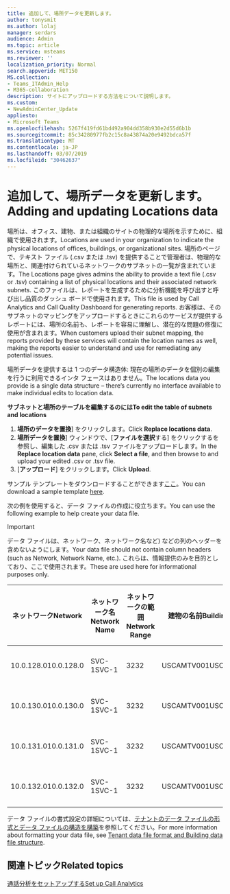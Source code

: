 ```yaml
---
title: 追加して、場所データを更新します。
author: tonysmit
ms.author: lolaj
manager: serdars
audience: Admin
ms.topic: article
ms.service: msteams
ms.reviewer: ''
localization_priority: Normal
search.appverid: MET150
MS.collection:
- Teams_ITAdmin_Help
- M365-collaboration
description: サイトにアップロードする方法をについて説明します。
ms.custom:
- NewAdminCenter_Update
appliesto:
- Microsoft Teams
ms.openlocfilehash: 5267f419fd61bd492a904dd358b930e2d55d6b1b
ms.sourcegitcommit: 85c34280977fb2c15c8a43874a20e9492bdca57f
ms.translationtype: MT
ms.contentlocale: ja-JP
ms.lasthandoff: 03/07/2019
ms.locfileid: "30462637"
---
```

<a name="adding-and-updating-locations-data"></a><span data-ttu-id="fbd73-103">追加して、場所データを更新します。</span><span class="sxs-lookup"><span data-stu-id="fbd73-103">Adding and updating Locations data</span></span>
============================

<span data-ttu-id="fbd73-104">場所は、オフィス、建物、または組織のサイトの物理的な場所を示すために、組織で使用されます。</span><span class="sxs-lookup"><span data-stu-id="fbd73-104">Locations are used in your organization to indicate the physical locations of offices, buildings, or organizational sites.</span></span> <span data-ttu-id="fbd73-105">場所のページで、テキスト ファイル (.csv または .tsv) を提供することで管理者は、物理的な場所と、関連付けられているネットワークのサブネットの一覧が含まれています。</span><span class="sxs-lookup"><span data-stu-id="fbd73-105">The Locations page gives admins the ability to provide a text file (.csv or .tsv) containing a list of physical locations and their associated network subnets.</span></span> <span data-ttu-id="fbd73-106">このファイルは、レポートを生成するために分析機能を呼び出すと呼び出し品質のダッシュ ボードで使用されます。</span><span class="sxs-lookup"><span data-stu-id="fbd73-106">This file is used by Call Analytics and Call Quality Dashboard for generating reports.</span></span> <span data-ttu-id="fbd73-107">お客様は、そのサブネットのマッピングをアップロードするときにこれらのサービスが提供するレポートには、場所の名前も、レポートを容易に理解し、潜在的な問題の修復に使用が含まれます。</span><span class="sxs-lookup"><span data-stu-id="fbd73-107">When customers upload their subnet mapping, the reports provided by these services will contain the location names as well, making the reports easier to understand and use for remediating any potential issues.</span></span>

<span data-ttu-id="fbd73-108">場所データを提供するは 1 つのデータ構造体: 現在の場所のデータを個別の編集を行うに利用できるインタ フェースはありません。</span><span class="sxs-lookup"><span data-stu-id="fbd73-108">The locations data you provide is a single data structure – there’s currently no interface available to make individual edits to location data.</span></span> 

<span data-ttu-id="fbd73-109">**サブネットと場所のテーブルを編集するのには**</span><span class="sxs-lookup"><span data-stu-id="fbd73-109">**To edit the table of subnets and locations**</span></span>

1. <span data-ttu-id="fbd73-110">**場所のデータを置換**] をクリックします。</span><span class="sxs-lookup"><span data-stu-id="fbd73-110">Click **Replace locations data**.</span></span>
2. <span data-ttu-id="fbd73-111">**場所データを置換**] ウィンドウで、[**ファイルを選択**する] をクリックするを参照し、編集した .csv または .tsv ファイルをアップロードします。</span><span class="sxs-lookup"><span data-stu-id="fbd73-111">In the **Replace location data** pane, click **Select a file**, and then browse to and upload your edited .csv or .tsv file.</span></span> 
3. <span data-ttu-id="fbd73-112">[**アップロード**] をクリックします。</span><span class="sxs-lookup"><span data-stu-id="fbd73-112">Click **Upload**.</span></span> 


<span data-ttu-id="fbd73-113">サンプル テンプレートをダウンロードすることができます[ここ](https://github.com/MicrosoftDocs/OfficeDocs-SkypeForBusiness/blob/live/Teams/downloads/locations-template.zip?raw=true)。</span><span class="sxs-lookup"><span data-stu-id="fbd73-113">You can download a sample template [here](https://github.com/MicrosoftDocs/OfficeDocs-SkypeForBusiness/blob/live/Teams/downloads/locations-template.zip?raw=true).</span></span>

<span data-ttu-id="fbd73-114">次の例を使用すると、データ ファイルの作成に役立ちます。</span><span class="sxs-lookup"><span data-stu-id="fbd73-114">You can use the following example to help create your data file.</span></span> 

> [!IMPORTANT]
> <span data-ttu-id="fbd73-115">データ ファイルは、ネットワーク、ネットワーク名など) などの列のヘッダーを含めないようにします。</span><span class="sxs-lookup"><span data-stu-id="fbd73-115">Your data file should not contain column headers (such as Network, Network Name, etc.).</span></span> <span data-ttu-id="fbd73-116">これらは、情報提供のみを目的としており、ここで使用されます。</span><span class="sxs-lookup"><span data-stu-id="fbd73-116">These are used here for informational purposes only.</span></span> </br>

|<span data-ttu-id="fbd73-117">ネットワーク</span><span class="sxs-lookup"><span data-stu-id="fbd73-117">Network</span></span>|<span data-ttu-id="fbd73-118">ネットワーク名</span><span class="sxs-lookup"><span data-stu-id="fbd73-118">Network Name</span></span>|<span data-ttu-id="fbd73-119">ネットワークの範囲</span><span class="sxs-lookup"><span data-stu-id="fbd73-119">Network Range</span></span>|<span data-ttu-id="fbd73-120">建物の名前</span><span class="sxs-lookup"><span data-stu-id="fbd73-120">Building Name</span></span>|<span data-ttu-id="fbd73-121">所有権の種類</span><span class="sxs-lookup"><span data-stu-id="fbd73-121">Ownership Type</span></span>|<span data-ttu-id="fbd73-122">建物の種類</span><span class="sxs-lookup"><span data-stu-id="fbd73-122">Building Type</span></span>|<span data-ttu-id="fbd73-123">Office タイプの建物</span><span class="sxs-lookup"><span data-stu-id="fbd73-123">Building Office Type</span></span>|<span data-ttu-id="fbd73-124">市区町村</span><span class="sxs-lookup"><span data-stu-id="fbd73-124">City</span></span>|<span data-ttu-id="fbd73-125">郵便番号</span><span class="sxs-lookup"><span data-stu-id="fbd73-125">Zip Code</span></span>|<span data-ttu-id="fbd73-126">国</span><span class="sxs-lookup"><span data-stu-id="fbd73-126">Country</span></span>|<span data-ttu-id="fbd73-127">都道府県</span><span class="sxs-lookup"><span data-stu-id="fbd73-127">State</span></span>|<span data-ttu-id="fbd73-128">Region</span><span class="sxs-lookup"><span data-stu-id="fbd73-128">Region</span></span>|<span data-ttu-id="fbd73-129">内側株式会社</span><span class="sxs-lookup"><span data-stu-id="fbd73-129">Inside Corp</span></span>|<span data-ttu-id="fbd73-130">高速ルート</span><span class="sxs-lookup"><span data-stu-id="fbd73-130">Express Route</span></span>|
|-|-|-|-|-|-|-|-|-|-|-|-|-|-|
|<span data-ttu-id="fbd73-131">10.0.128.0</span><span class="sxs-lookup"><span data-stu-id="fbd73-131">10.0.128.0</span></span> |<span data-ttu-id="fbd73-132">SVC-1</span><span class="sxs-lookup"><span data-stu-id="fbd73-132">SVC-1</span></span>|<span data-ttu-id="fbd73-133">32</span><span class="sxs-lookup"><span data-stu-id="fbd73-133">32</span></span>|<span data-ttu-id="fbd73-134">USCAMTV001</span><span class="sxs-lookup"><span data-stu-id="fbd73-134">USCAMTV001</span></span>|<span data-ttu-id="fbd73-135">Contoso 社専用の RE&F</span><span class="sxs-lookup"><span data-stu-id="fbd73-135">Contoso Leased RE&F</span></span>|<span data-ttu-id="fbd73-136">Office</span><span class="sxs-lookup"><span data-stu-id="fbd73-136">Office</span></span>|<span data-ttu-id="fbd73-137">RE&F</span><span class="sxs-lookup"><span data-stu-id="fbd73-137">RE&F</span></span>|<span data-ttu-id="fbd73-138">マウンテン ビュー</span><span class="sxs-lookup"><span data-stu-id="fbd73-138">Mountain View</span></span>|<span data-ttu-id="fbd73-139">94043</span><span class="sxs-lookup"><span data-stu-id="fbd73-139">94043</span></span>|<span data-ttu-id="fbd73-140">ご</span><span class="sxs-lookup"><span data-stu-id="fbd73-140">US</span></span>|<span data-ttu-id="fbd73-141">CA</span><span class="sxs-lookup"><span data-stu-id="fbd73-141">CA</span></span>|<span data-ttu-id="fbd73-142">ご</span><span class="sxs-lookup"><span data-stu-id="fbd73-142">US</span></span>|<span data-ttu-id="fbd73-143">1</span><span class="sxs-lookup"><span data-stu-id="fbd73-143">1</span></span>|<span data-ttu-id="fbd73-144">1</span><span class="sxs-lookup"><span data-stu-id="fbd73-144">1</span></span>|
|<span data-ttu-id="fbd73-145">10.0.130.0</span><span class="sxs-lookup"><span data-stu-id="fbd73-145">10.0.130.0</span></span> |<span data-ttu-id="fbd73-146">SVC-1</span><span class="sxs-lookup"><span data-stu-id="fbd73-146">SVC-1</span></span>|<span data-ttu-id="fbd73-147">32</span><span class="sxs-lookup"><span data-stu-id="fbd73-147">32</span></span>|<span data-ttu-id="fbd73-148">USCAMTV001</span><span class="sxs-lookup"><span data-stu-id="fbd73-148">USCAMTV001</span></span>|<span data-ttu-id="fbd73-149">Contoso 社専用の RE&F</span><span class="sxs-lookup"><span data-stu-id="fbd73-149">Contoso Leased RE&F</span></span>|<span data-ttu-id="fbd73-150">Office</span><span class="sxs-lookup"><span data-stu-id="fbd73-150">Office</span></span>|<span data-ttu-id="fbd73-151">RE&F</span><span class="sxs-lookup"><span data-stu-id="fbd73-151">RE&F</span></span>|<span data-ttu-id="fbd73-152">マウンテン ビュー</span><span class="sxs-lookup"><span data-stu-id="fbd73-152">Mountain View</span></span>|<span data-ttu-id="fbd73-153">94043</span><span class="sxs-lookup"><span data-stu-id="fbd73-153">94043</span></span>|<span data-ttu-id="fbd73-154">ご</span><span class="sxs-lookup"><span data-stu-id="fbd73-154">US</span></span>|<span data-ttu-id="fbd73-155">CA</span><span class="sxs-lookup"><span data-stu-id="fbd73-155">CA</span></span>|<span data-ttu-id="fbd73-156">ご</span><span class="sxs-lookup"><span data-stu-id="fbd73-156">US</span></span>|<span data-ttu-id="fbd73-157">1</span><span class="sxs-lookup"><span data-stu-id="fbd73-157">1</span></span>|<span data-ttu-id="fbd73-158">1</span><span class="sxs-lookup"><span data-stu-id="fbd73-158">1</span></span>|
|<span data-ttu-id="fbd73-159">10.0.131.0</span><span class="sxs-lookup"><span data-stu-id="fbd73-159">10.0.131.0</span></span> |<span data-ttu-id="fbd73-160">SVC-1</span><span class="sxs-lookup"><span data-stu-id="fbd73-160">SVC-1</span></span>|<span data-ttu-id="fbd73-161">32</span><span class="sxs-lookup"><span data-stu-id="fbd73-161">32</span></span>|<span data-ttu-id="fbd73-162">USCAMTV001</span><span class="sxs-lookup"><span data-stu-id="fbd73-162">USCAMTV001</span></span>|<span data-ttu-id="fbd73-163">Contoso 社専用の RE&F</span><span class="sxs-lookup"><span data-stu-id="fbd73-163">Contoso Leased RE&F</span></span>|<span data-ttu-id="fbd73-164">Office</span><span class="sxs-lookup"><span data-stu-id="fbd73-164">Office</span></span>|<span data-ttu-id="fbd73-165">RE&F</span><span class="sxs-lookup"><span data-stu-id="fbd73-165">RE&F</span></span>|<span data-ttu-id="fbd73-166">マウンテン ビュー</span><span class="sxs-lookup"><span data-stu-id="fbd73-166">Mountain View</span></span>|<span data-ttu-id="fbd73-167">94043</span><span class="sxs-lookup"><span data-stu-id="fbd73-167">94043</span></span>|<span data-ttu-id="fbd73-168">ご</span><span class="sxs-lookup"><span data-stu-id="fbd73-168">US</span></span>|<span data-ttu-id="fbd73-169">CA</span><span class="sxs-lookup"><span data-stu-id="fbd73-169">CA</span></span>|<span data-ttu-id="fbd73-170">ご</span><span class="sxs-lookup"><span data-stu-id="fbd73-170">US</span></span>|<span data-ttu-id="fbd73-171">1</span><span class="sxs-lookup"><span data-stu-id="fbd73-171">1</span></span>|<span data-ttu-id="fbd73-172">1</span><span class="sxs-lookup"><span data-stu-id="fbd73-172">1</span></span>|
|<span data-ttu-id="fbd73-173">10.0.132.0</span><span class="sxs-lookup"><span data-stu-id="fbd73-173">10.0.132.0</span></span> |<span data-ttu-id="fbd73-174">SVC-1</span><span class="sxs-lookup"><span data-stu-id="fbd73-174">SVC-1</span></span>|<span data-ttu-id="fbd73-175">32</span><span class="sxs-lookup"><span data-stu-id="fbd73-175">32</span></span>|<span data-ttu-id="fbd73-176">USCAMTV001</span><span class="sxs-lookup"><span data-stu-id="fbd73-176">USCAMTV001</span></span>|<span data-ttu-id="fbd73-177">Contoso 社専用の RE&F</span><span class="sxs-lookup"><span data-stu-id="fbd73-177">Contoso Leased RE&F</span></span>|<span data-ttu-id="fbd73-178">Office</span><span class="sxs-lookup"><span data-stu-id="fbd73-178">Office</span></span>|<span data-ttu-id="fbd73-179">RE&F</span><span class="sxs-lookup"><span data-stu-id="fbd73-179">RE&F</span></span>|<span data-ttu-id="fbd73-180">マウンテン ビュー</span><span class="sxs-lookup"><span data-stu-id="fbd73-180">Mountain View</span></span>|<span data-ttu-id="fbd73-181">94043</span><span class="sxs-lookup"><span data-stu-id="fbd73-181">94043</span></span>|<span data-ttu-id="fbd73-182">ご</span><span class="sxs-lookup"><span data-stu-id="fbd73-182">US</span></span>|<span data-ttu-id="fbd73-183">CA</span><span class="sxs-lookup"><span data-stu-id="fbd73-183">CA</span></span>|<span data-ttu-id="fbd73-184">ご</span><span class="sxs-lookup"><span data-stu-id="fbd73-184">US</span></span>|<span data-ttu-id="fbd73-185">1</span><span class="sxs-lookup"><span data-stu-id="fbd73-185">1</span></span>|<span data-ttu-id="fbd73-186">1</span><span class="sxs-lookup"><span data-stu-id="fbd73-186">1</span></span>|


<span data-ttu-id="fbd73-187">データ ファイルの書式設定の詳細については、[テナントのデータ ファイルの形式とデータ ファイルの構造を構築](turning-on-and-using-call-quality-dashboard.md#tenant-data-file-format-and-building-data-file-structure)を参照してください。</span><span class="sxs-lookup"><span data-stu-id="fbd73-187">For more information about formatting your data file, see [Tenant data file format and Building data file structure](turning-on-and-using-call-quality-dashboard.md#tenant-data-file-format-and-building-data-file-structure).</span></span>


## <a name="related-topics"></a><span data-ttu-id="fbd73-188">関連トピック</span><span class="sxs-lookup"><span data-stu-id="fbd73-188">Related topics</span></span>

[<span data-ttu-id="fbd73-189">通話分析をセットアップする</span><span class="sxs-lookup"><span data-stu-id="fbd73-189">Set up Call Analytics</span></span>](set-up-call-analytics.md)